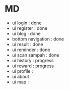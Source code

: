 # MD

- ui login : done
- ui register : done
- ui blog : done
- bottom navigation : done
- ui result : done
- ui reminder : done
- ui scan sampah : done
- ui history : progress
- ui reward : progress
- ui profile : 
- ui about :
- ui map :
